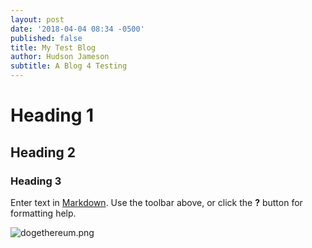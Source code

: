 ```yaml
---
layout: post
date: '2018-04-04 08:34 -0500'
published: false
title: My Test Blog
author: Hudson Jameson
subtitle: A Blog 4 Testing
---
```

# Heading 1
## Heading 2
### Heading 3

Enter text in [Markdown](http://daringfireball.net/projects/markdown/). Use the toolbar above, or click the **?** button for formatting help.

![dogethereum.png]({{site.baseurl}}/img/dogethereum.png)